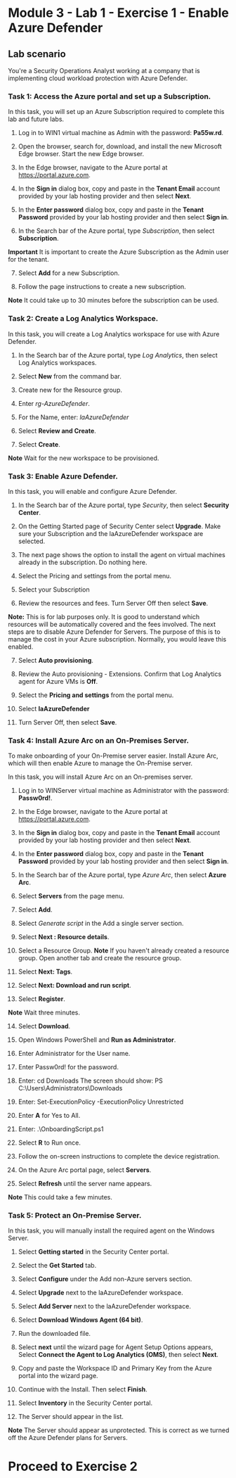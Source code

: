 # Module 3 - Lab 1 - Exercise 1 - Enable Azure Defender

## Lab scenario

You're a Security Operations Analyst working at a company that is implementing cloud workload protection with Azure Defender.

### Task 1: Access the Azure portal and set up a Subscription.

In this task, you will set up an Azure Subscription required to complete this lab and future labs.

1. Log in to WIN1 virtual machine as Admin with the password: **Pa55w.rd**.  

2.  Open the browser, search for, download, and install the new Microsoft Edge browser. Start the new Edge browser.

3.  In the Edge browser, navigate to the Azure portal at https://portal.azure.com.

4. In the **Sign in** dialog box, copy and paste in the **Tenant Email** account provided by your lab hosting provider and then select **Next**.

5. In the **Enter password** dialog box, copy and paste in the **Tenant Password** provided by your lab hosting provider and then select **Sign in**.

6. In the Search bar of the Azure portal, type *Subscription*, then select **Subscription**.

**Important** It is important to create the Azure Subscription as the Admin user for the tenant.

7. Select **Add** for a new Subscription.

8. Follow the page instructions to create a new subscription.

**Note** It could take up to 30 minutes before the subscription can be used.

### Task 2: Create a Log Analytics Workspace.

In this task, you will create a Log Analytics workspace for use with Azure Defender.

1. In the Search bar of the Azure portal, type *Log Analytics*, then select Log Analytics workspaces.

2. Select **New** from the command bar.

3. Create new for the Resource group.

4. Enter *rg-AzureDefender*.

5. For the Name, enter: *laAzureDefender*

6. Select **Review and Create**.

7. Select **Create**.

**Note** Wait for the new workspace to be provisioned.

### Task 3: Enable Azure Defender.

In this task, you will enable and configure Azure Defender.

1. In the Search bar of the Azure portal, type *Security*, then select **Security Center**.

2. On the Getting Started page of Security Center select **Upgrade**. Make sure your Subscription and the laAzureDefender workspace are selected.

3. The next page shows the option to install the agent on virtual machines already in the subscription.  Do nothing here.

4. Select the Pricing and settings from the portal menu.

5. Select your Subscription 

6. Review the resources and fees.  Turn Server Off then select **Save**.

**Note:** This is for lab purposes only.  It is good to understand which resources will be automatically covered and the fees involved.  The next steps are to disable Azure Defender for Servers.  The purpose of this is to manage the cost in your Azure subscription. Normally, you would leave this enabled.

7. Select **Auto provisioning**.

8. Review the Auto provisioning - Extensions. Confirm that Log Analytics agent for Azure VMs is **Off**.

9. Select the **Pricing and settings** from the portal menu.

10. Select  **laAzureDefender**

11. Turn Server Off, then select **Save**.



### Task 4: Install Azure Arc on an On-Premises Server.

To make onboarding of your On-Premise server easier.  Install Azure Arc, which will then enable Azure to manage the On-Premise server.

In this task, you will install Azure Arc on an On-premises server.

1. Log in to WINServer virtual machine as Administrator with the password: **Passw0rd!**.  

2.  In the Edge browser, navigate to the Azure portal at https://portal.azure.com.

3. In the **Sign in** dialog box, copy and paste in the **Tenant Email** account provided by your lab hosting provider and then select **Next**.

4. In the **Enter password** dialog box, copy and paste in the **Tenant Password** provided by your lab hosting provider and then select **Sign in**.

5. In the Search bar of the Azure portal, type *Azure Arc*, then select **Azure Arc**.

6. Select **Servers** from the page menu.

7. Select **Add**.

8. Select *Generate script* in the Add a single server section.

9. Select **Next : Resource details**.

10. Select a Resource Group.
**Note** If you haven't already created a resource group. Open another tab and create the resource group.

11. Select **Next: Tags**.

12. Select **Next: Download and run script**.

13. Select **Register**.

**Note** Wait three minutes.

14. Select **Download**. 

15. Open Windows PowerShell and **Run as Administrator**.

16. Enter Administrator for the User name.

17. Enter Passw0rd! for the password.

18. Enter: cd Downloads
The screen should show:
PS C:\Users\Administrators\Downloads

19. Enter: Set-ExecutionPolicy -ExecutionPolicy Unrestricted

20. Enter **A** for Yes to All.

21. Enter: .\OnboardingScript.ps1

22. Select **R** to Run once.

23. Follow the on-screen instructions to complete the device registration.

24. On the Azure Arc portal page, select **Servers**.

25. Select **Refresh** until the server name appears.

**Note** This could take a few minutes.

### Task 5: Protect an On-Premise Server.

In this task, you will manually install the required agent on the Windows Server.

1. Select **Getting started** in the Security Center portal.

2. Select the **Get Started** tab.

3. Select **Configure** under the Add non-Azure servers section.

4. Select **Upgrade** next to the laAzureDefender workspace.

5. Select **Add Server** next to the laAzureDefender workspace.

6. Select **Download Windows Agent (64 bit)**.

7. Run the downloaded file.

8. Select **next** until the wizard page for Agent Setup Options appears, Select **Connect the Agent to Log Analytics (OMS)**, then select **Next**.

9. Copy and paste the Workspace ID and Primary Key from the Azure portal into the wizard page.

10. Continue with the Install. Then select **Finish**.

11. Select **Inventory** in the Security Center portal.

12. The Server should appear in the list.

**Note** The Server should appear as unprotected.  This is correct as we turned off the Azure Defender plans for Servers. 

# Proceed to Exercise 2


